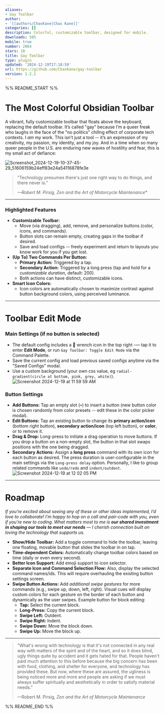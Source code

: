 ```yaml
---
aliases:
- Gay Toolbar
author:
- '[[authors/ChasKane|Chas Kane]]'
categories: []
description: Colorful, customizable toolbar, designed for mobile.
downloads: 505
mobile: true
number: 2064
stars: 10
title: Gay Toolbar
type: plugin
updated: '2024-12-19T17:18:59'
url: https://github.com/ChasKane/gay-toolbar
version: 1.2.1
---
```


%% README_START %%

# **The Most Colorful Obsidian Toolbar**
A vibrant, fully customizable toolbar that floats above the keyboard, replacing the default toolbar. It’s called "gay" because I’m a queer freak who laughs in the face of the "no politics" chillng effect of corporate tech contexts. I *am* my work. This isn’t just a tool -- it’s an expression of my creativity, my passion, my identity, and my joy. And in a time when so many queer people in the U.S. are enduring new waves of hostility and fear, this is my small act of defiance:

![Screenshot_2024-12-19-10-37-45-29_51606159b24eff83e24a54116878fe3e](https://github.com/user-attachments/assets/505b6c61-bf6a-415f-9d49-23706aebdfdd)

> "Technology presumes there's just one right way to do things, and there never is."
> 
> *—Robert M. Pirsig, *Zen and the Art of Motorcycle Maintenance***

---
### **Highlighted Features**
- **Customizable Toolbar:**
  - Move (via dragging), add, remove, and personalize buttons (color, icons, and commands).
  - Button slots can remain empty, creating gaps in the toolbar if desired.
  - Save and load configs -- freely experiment and return to layouts you know work for you if you get lost.
- **(Up To) Two Commands Per Button:**
  - **Primary Action:** Triggered by a tap.
  - **Secondary Action:** Triggered by a long press (tap and hold for a *customizable duration*, default: 200).
  - Both actions can have distinct, customizable icons.
- **Smart Icon Colors:**
  - Icon colors are automatically chosen to maximize contrast against button background colors, using perceived luminance.

---
# **Toolbar Edit Mode**
### **Main Settings** (if no button is selected)
  - The default config includes a 🔧 wrench icon in the top right -— tap it to enter **Edit Mode**, or run `Gay Toolbar: Toggle Edit Mode` via the Command Palette.
  - Save the current config and load previous saved configs anytime via the "Saved Configs" modal.
  - Use a custom background (your own css value, eg `radial-gradient(circle at bottom, pink, grey, white)`).
![Screenshot 2024-12-19 at 11 59 59 AM](https://github.com/user-attachments/assets/f9b11d05-6849-4ea8-89e3-3468e5ea0c28)

### **Button Settings**
- **Add Buttons:** Tap an empty slot (`+`) to insert a button (new button color is chosen randomly from color presets -- edit these in the color picker modal).
- **Edit Buttons:** Tap an existing button to change its **primary action/icon** (bottom right button), **secondary action/icon** (top left button), or **color**, or to remove it.
- **Drag & Drop:** Long-press to initiate a drag operation to move buttons. If you drop a button on a non-empty slot, the button in that slot swaps positions with the one being dragged.
- **Secondary Actions:** Assign a **long press** command with its own icon for each button as desired. The press duration is user-configurable in the main settings via the `Long-press delay` option. Personally, I like to group related commands like `undo/redo` and `indent/outdent`.
![Screenshot 2024-12-19 at 12 02 05 PM](https://github.com/user-attachments/assets/0229699f-bbd1-4436-8a39-772fd013b563)

---

# **Roadmap**
*If you’re excited about seeing any of these or other ideas implemented, I’d love to collaborate! I’m happy to hop on a call and pair-code with you, even if you’re new to coding. What matters most to me is **our shared investment in shaping our tools to meet our needs** — I cherish connection built on loving the technology that supports us.*

- **Show/Hide Toolbar:** Add a toggle command to hide the toolbar, leaving one floating, movable button that slides the toolbar in on tap.
- **Time-dependent Colors:** Automatically change toolbar colors based on time (daily or even every second).
- **Better Icon Support:** Add emoji support to icon selector.
- **Separate Icon and Command Selection Flow:** Also, display the selected command names/ids. This will require overhauling the existing button settings screen.
- **Swipe Button Actions:** Add *additional swipe gestures* for more commands (e.g., swipe up, down, left, right). Visual cues will display custom colors for each gesture on the border of each button and dynamically as the user swipes. Example button for block editing:
	- **Tap:** Select the current block.
	- **Long-Press:** Copy the current block.
	- **Swipe Left:** Outdent.
	- **Swipe Right:** Indent.
	- **Swipe Down:** Move the block down.
	- **Swipe Up:** Move the block up.

---

> "What's wrong with technology is that it's not connected in any real way with matters of the spirit and of the heart, and so it does blind, ugly things quite by accident and it gets hated for that. People haven't paid much attention to this before because the big concern has been with food, clothing, and shelter for everyone, and technology has provided these. But now, where these are assured, the ugliness is being noticed more and more and people are asking if we must always suffer spiritually and aesthetically in order to satisfy material needs."
>
> —Robert M. Pirsig, *Zen and the Art of Motorcycle Maintenance*


%% README_END %%